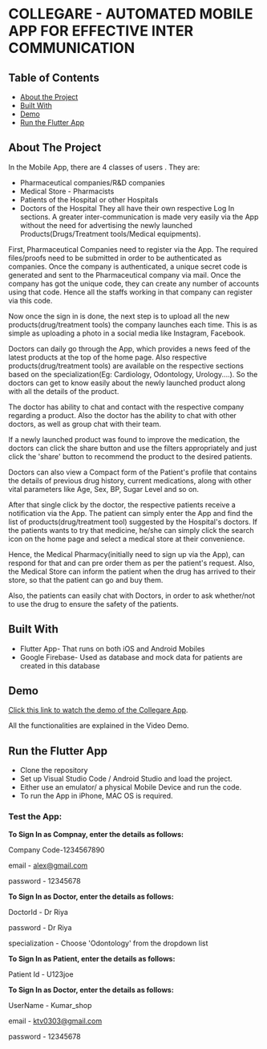 # COLLEGARE - AUTOMATED MOBILE APP FOR EFFECTIVE INTER COMMUNICATION

<!-- TABLE OF CONTENTS -->
## Table of Contents
* [About the Project](#about-the-project)
* [Built With](#built-with)
* [Demo](#demo)
* [Run the Flutter App](#run-the-flutter-app)


<!-- ABOUT THE PROJECT -->
## About The Project

In the Mobile App, there are 4 classes of users .
They are:
* Pharmaceutical companies/R&D companies
* Medical Store - Pharmacists
* Patients of the Hospital or other Hospitals
* Doctors of the Hospital
They all have their own respective Log In sections.
A greater inter-communication is made very easily
via the App without the need for advertising the
newly launched Products(Drugs/Treatment
tools/Medical equipments).

First, Pharmaceutical Companies need to register via the App. The required files/proofs
need to be submitted in order to be authenticated as companies. Once the company is
authenticated, a unique secret code is generated and sent to the Pharmaceutical company
via mail. Once the company has got the unique code, they can create any number of
accounts using that code. Hence all the staffs working in that company can register via this
code.

Now once the sign in is done, the next step is to upload all the new
products(drug/treatment tools) the company launches each time. This is
as simple as uploading a photo in a social media like Instagram, Facebook.

Doctors can daily go through the App, which provides a news feed of the latest products at
the top of the home page. Also respective products(drug/treatment tools) are available on
the respective sections based on the specialization(Eg: Cardiology, Odontology, Urology....).
So the doctors can get to know easily about the newly launched product along with all the
details of the product.

The doctor has ability to chat and contact with the respective company regarding a product.
Also the doctor has the ability to chat with other doctors, as well as group chat with their
team.

If a newly launched product was found to improve the medication, the doctors can click the
share button and use the filters appropriately and just click the 'share' button
to recommend the product to the desired patients.

Doctors can also view a Compact form of the Patient's profile that contains the details of
previous drug history, current medications, along with other vital parameters like Age, Sex,
BP, Sugar Level and so on.

After that single click by the doctor, the respective patients receive a notification
via the App. The patient can simply enter the App and find the list of
products(drug/treatment tool) suggested by the Hospital's doctors. If the patients
wants to try that medicine, he/she can simply click the search icon on the home
page and select a medical store at their convenience.

Hence, the Medical Pharmacy(initially need to sign up via the App), can respond
for that and can pre order them as per the patient's request. Also, the Medical
Store can inform the patient when the drug has arrived to their store, so that the
patient can go and buy them.

Also, the patients can easily chat with Doctors, in order to ask whether/not to use
the drug to ensure the safety of the patients.

## Built With
* Flutter App- That runs on both iOS and Android Mobiles
* Google Firebase- Used as database and mock data for patients are created in this database

## Demo
[Click this link to watch the demo of the Collegare App](https://www.youtube.com/watch?v=zAcKn5zAILY&feature=youtu.be). 

All the functionalities are explained in the Video Demo.

## Run the Flutter App
* Clone the repository
* Set up Visual Studio Code / Android Studio and load the project.
* Either use an emulator/ a physical Mobile Device and run the code.
* To run the App in iPhone, MAC OS is required.
### Test the App:
**To Sign In as Compnay, enter the details as follows:**

Company Code-1234567890

email - alex@gmail.com

password - 12345678


**To Sign In as Doctor, enter the details as follows:**

DoctorId - Dr Riya

password - Dr Riya

specialization - Choose 'Odontology' from the dropdown list


**To Sign In as Patient, enter the details as follows:**

Patient Id - U123joe


**To Sign In as Doctor, enter the details as follows:**

UserName - Kumar_shop

email - ktv0303@gmail.com

password - 12345678
